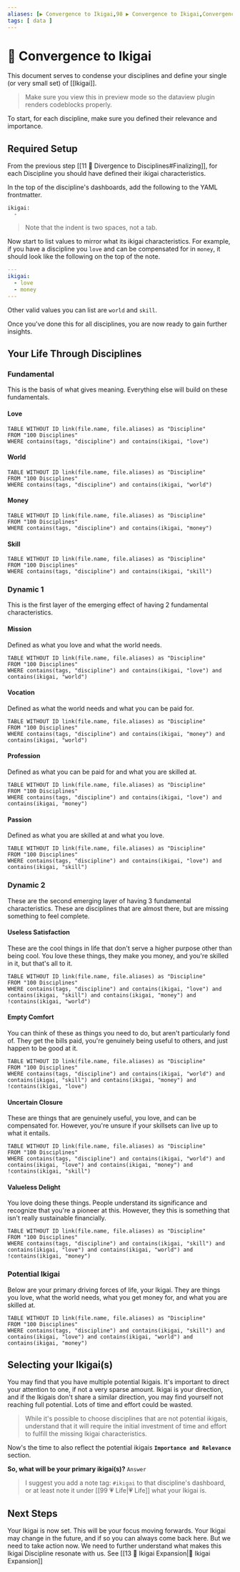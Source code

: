 ```yaml
---
aliases: [▶ Convergence to Ikigai,98 ▶ Convergence to Ikigai,Convergence to Ikigai]
tags: [ data ]
---
```

# 🔂 Convergence to Ikigai
This document serves to condense your disciplines and define your single (or very small set) of [[Ikigai]]. 

> Make sure you view this in preview mode so the dataview plugin renders codeblocks properly.

To start, for each discipline, make sure you defined their relevance and importance.

## Required Setup
From the previous step [[11 🔀 Divergence to Disciplines#Finalizing]], for each Discipline you should have defined their ikigai characteristics.

In the top of the discipline's dashboards, add the following to the YAML frontmatter.
```
ikigai:
  - 
```

> Note that the indent is two spaces, not a tab.

Now start to list values to mirror what its ikigai characteristics. For example, if you have a discipline you `love` and can be compensated for in `money`, it should look like the following on the top of the note.

```YAML
---
ikigai:
  - love
  - money
---
```

Other valid values you can list are `world` and `skill`.

Once you've done this for all disciplines, you are now ready to gain further insights.

## Your Life Through Disciplines
### Fundamental
This is the basis of what gives meaning. Everything else will build on these fundamentals.

#### Love
```dataview
TABLE WITHOUT ID link(file.name, file.aliases) as "Discipline"
FROM "100 Disciplines"
WHERE contains(tags, "discipline") and contains(ikigai, "love")
```
#### World
```dataview
TABLE WITHOUT ID link(file.name, file.aliases) as "Discipline"
FROM "100 Disciplines"
WHERE contains(tags, "discipline") and contains(ikigai, "world")
```
#### Money
```dataview
TABLE WITHOUT ID link(file.name, file.aliases) as "Discipline"
FROM "100 Disciplines"
WHERE contains(tags, "discipline") and contains(ikigai, "money")
```
#### Skill
```dataview
TABLE WITHOUT ID link(file.name, file.aliases) as "Discipline"
FROM "100 Disciplines"
WHERE contains(tags, "discipline") and contains(ikigai, "skill")
```

### Dynamic 1
This is the first layer of the emerging effect of having 2 fundamental characteristics.

#### Mission 
Defined as what you love and what the world needs.
```dataview
TABLE WITHOUT ID link(file.name, file.aliases) as "Discipline"
FROM "100 Disciplines"
WHERE contains(tags, "discipline") and contains(ikigai, "love") and contains(ikigai, "world")
```
#### Vocation
Defined as what the world needs and what you can be paid for.
```dataview
TABLE WITHOUT ID link(file.name, file.aliases) as "Discipline"
FROM "100 Disciplines"
WHERE contains(tags, "discipline") and contains(ikigai, "money") and contains(ikigai, "world")
```
#### Profession
Defined as what you can be paid for and what you are skilled at.
```dataview
TABLE WITHOUT ID link(file.name, file.aliases) as "Discipline"
FROM "100 Disciplines"
WHERE contains(tags, "discipline") and contains(ikigai, "love") and contains(ikigai, "money")
```
#### Passion
Defined as what you are skilled at and what you love.
```dataview
TABLE WITHOUT ID link(file.name, file.aliases) as "Discipline"
FROM "100 Disciplines"
WHERE contains(tags, "discipline") and contains(ikigai, "love") and contains(ikigai, "skill")
```

### Dynamic 2
These are the second emerging layer of having 3 fundamental characteristics. These are disciplines that are almost there, but are missing something to feel complete.

#### Useless Satisfaction
These are the cool things in life that don't serve a higher purpose other than being cool. You love these things, they make you money, and you're skilled in it, but that's all to it.
```dataview
TABLE WITHOUT ID link(file.name, file.aliases) as "Discipline"
FROM "100 Disciplines"
WHERE contains(tags, "discipline") and contains(ikigai, "love") and contains(ikigai, "skill") and contains(ikigai, "money") and !contains(ikigai, "world")
```

#### Empty Comfort
You can think of these as things you need to do, but aren't particularly fond of. They get the bills paid, you're genuinely being useful to others, and just happen to be good at it.
```dataview
TABLE WITHOUT ID link(file.name, file.aliases) as "Discipline"
FROM "100 Disciplines"
WHERE contains(tags, "discipline") and contains(ikigai, "world") and contains(ikigai, "skill") and contains(ikigai, "money") and !contains(ikigai, "love")
```

#### Uncertain Closure
These are things that are genuinely useful, you love, and can be compensated for. However, you're unsure if your skillsets can live up to what it entails.
```dataview
TABLE WITHOUT ID link(file.name, file.aliases) as "Discipline"
FROM "100 Disciplines"
WHERE contains(tags, "discipline") and contains(ikigai, "world") and contains(ikigai, "love") and contains(ikigai, "money") and !contains(ikigai, "skill")
```

#### Valueless Delight
You love doing these things. People understand its significance and recognize that you're a pioneer at this. However, they this is something that isn't really sustainable financially.
```dataview
TABLE WITHOUT ID link(file.name, file.aliases) as "Discipline"
FROM "100 Disciplines"
WHERE contains(tags, "discipline") and contains(ikigai, "skill") and contains(ikigai, "love") and contains(ikigai, "world") and !contains(ikigai, "money")
```

### Potential Ikigai
Below are your primary driving forces of life, your Ikigai. They are things you love, what the world needs, what you get money for, and what you are skilled at.
```dataview
TABLE WITHOUT ID link(file.name, file.aliases) as "Discipline"
FROM "100 Disciplines"
WHERE contains(tags, "discipline") and contains(ikigai, "skill") and contains(ikigai, "love") and contains(ikigai, "world") and contains(ikigai, "money")
```

## Selecting your Ikigai(s)
You may find that you have multiple potential Ikigais. It's important to direct your attention to one, if not a very sparse amount. Ikigai is your direction, and if the Ikigais don't share a similar direction, you may find yourself not reaching full potential. Lots of time and effort could be wasted.

> While it's possible to choose disciplines that are not potential ikigais, understand that it will require the initial investment of time and effort to fulfill the missing Ikigai characteristics.

Now's the time to also reflect the potential ikigais **`Importance and Relevance`** section.

**So, what will be your primary ikigai(s)?**
`Answer`

> I suggest you add a note tag: `#ikigai` to that discipline's dashboard, or at least note it under [[99 💗 Life|💗 Life]] what your Ikigai is.

## Next Steps
Your Ikigai is now set. This will be your focus moving forwards. Your Ikigai may change in the future, and if so you can always come back here. But we need to take action now. We need to further understand what makes this Ikigai Discipline resonate with us. See [[13 🎎 Ikigai Expansion|🎎 Ikigai Expansion]]